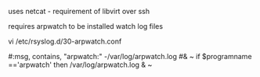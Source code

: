 
uses netcat - requirement of libvirt over ssh

requires arpwatch to be installed
watch log files

vi /etc/rsyslog.d/30-arpwatch.conf

#:msg, contains, "arpwatch:" -/var/log/arpwatch.log
#& ~
if $programname =='arpwatch' then /var/log/arpwatch.log
& ~
